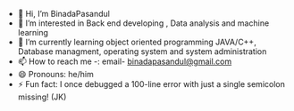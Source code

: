 - 👋 Hi, I’m BinadaPasandul
- 👀 I’m interested in Back end developing , Data analysis and machine learning
- 🌱 I’m currently learning object oriented programming JAVA/C++, Database managment, operating system and system administration
- 📫 How to reach me -: email- binadapasandul@gmail.com
- 😄 Pronouns: he/him
- ⚡ Fun fact: I once debugged a 100-line error with just a single semicolon missing! (JK)

<!---
BinadaPasandul/BinadaPasandul is a ✨ special ✨ repository because its `README.md` (this file) appears on your GitHub profile.
You can click the Preview link to take a look at your changes.
--->
